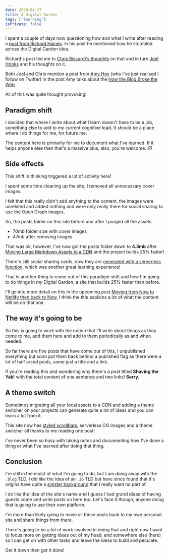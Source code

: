 ```yaml
---
date: 2020-04-27
title: A Digital Garden
tags: ['learning']
isPrivate: false
---
```


I spent a couple of days now questioning how and what I write after
reading a [post from Richard Haines]. In his post he mentioned how he
stumbled across the Digital Garden idea.

Richard's post led me to [Chris Biscardi's thoughts] on that and in
turn [Joel Hooks] and his thoughts on it.

Both Joel and Chris mention a post from [Amy Hoy] (who I've just
realised I follow on Twitter) in the post Amy talks about the [How the
Blog Broke the Web]

All of this was quite thought provoking!

## Paradigm shift

I decided that where I write about what I learn doesn't have to be a
job, something else to add to my current cognitive load. It should be
a place where I do things for me, for future me.

The content here is primarily for me to document what I've learned. If
it helps anyone else then that's a massive plus, also, you're welcome.
🐱

## Side effects

This shift in thinking triggered a lot of activity here!

I spent some time cleaning up the site, I removed all unnecessary
cover images.

I felt that this really didn't add anything to the content, the images
were unrelated and added nothing and were only really there for social
sharing to use the Open Graph images.

So, the posts folder on this site before and after I purged all the
assets:

- 70mb folder size with cover images
- 47mb after removing images

That was ok, however, I've now got the posts folder down to **4.3mb**
after [Moving Large Markdown Assets to a CDN] and the project builds
25% faster!

There's still social sharing cards, now they are [generated with a
serverless function], which was another great learning experience!

That is another thing to come out of this paradigm shift and how I'm
going to do things in _my_ Digital Garden, a site that builds 25%
faster than before.

I'll go into more detail on this in the upcoming post [Moving from Now
to Netlify then back to Now], I think the title explains a lot of what
the content will be on that one.

## The way it's going to be

So this is going to work with the notion that I'll write about things
as they come to me, add them here and add to them periodically as and
when needed.

So far there are five posts that have come out of this, I unpublished
everything but soon put them back behind a published flag as there
were a lot of half arsed posts, some just a title and a link.

If you're reading this and wondering why there's a post titled
**Shaving the Yak!** with the total content of one sentence and two
links! **Sorry**.

## A theme switch

Sometimes migrating all your local assets to a CDN and adding a theme
switcher on your projects can generate quite a lot of ideas and you
can learn a lot from it.

This site now has [styled scrollbars], serverless OG images and a
theme switcher all thanks to me reading one post!

I've never been so busy with taking notes and documenting how I've
done a thing or what I've learned after doing that thing.

## Conclusion

I'm still in the midst of what I'm going to do, but I am doing away
with the `.blog` TLD, I did like the idea of an `.io` TLD but have
since found that it's origins have quite a [sinister background] that
I really want no part of.

I do like the idea of the site's name and I guess I had grand ideas of
having guests come and write posts on here too. Let's face it though,
anyone doing that is going to use their own platform.

I'm more than likely going to move all these posts back to my own
personal site and share things from there.

There's going to be a lot of work involved in doing that and right now
I want to focus more on getting ideas out of my head, and somewhere
else (here) so I can get on with other tasks and leave the ideas to
build and peculate.

Get it down then get it done!

<!-- Links -->

[post from richard haines]: https://richardhaines.dev/on-my-mind/
[joel hooks]: https://joelhooks.com/digital-garden
[chris biscardi's thoughts]:
  https://www.christopherbiscardi.com/what-is-a-digital-garden
[amy hoy]: https://twitter.com/amyhoy
[how the blog broke the web]:
  https://stackingthebricks.com/how-blogs-broke-the-web/
[building a digital garden]:
  https://tomcritchlow.com/2019/02/17/building-digital-garden/
[moving from now to netlify then back to now]:
  https://scottspence.com/2020/05/02/moving-from-now-to-netlify/
[moving large markdown assets to a cdn]:
  https://scottspence.com/2020/04/30/large-md-assets-to-cdn/
[generated with a serverless function]:
  https://scottspence.com/2020/04/30/serverless-og-images/
[sinister background]:
  https://gigaom.com/2014/06/30/the-dark-side-of-io-how-the-u-k-is-making-web-domain-profits-from-a-shady-cold-war-land-deal/
[styled scrollbars]:
  https://css-tricks.com/the-current-state-of-styling-scrollbars/
